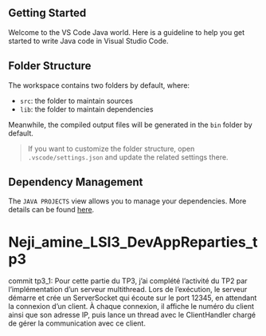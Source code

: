 ## Getting Started

Welcome to the VS Code Java world. Here is a guideline to help you get started to write Java code in Visual Studio Code.

## Folder Structure

The workspace contains two folders by default, where:

- `src`: the folder to maintain sources
- `lib`: the folder to maintain dependencies

Meanwhile, the compiled output files will be generated in the `bin` folder by default.

> If you want to customize the folder structure, open `.vscode/settings.json` and update the related settings there.

## Dependency Management

The `JAVA PROJECTS` view allows you to manage your dependencies. More details can be found [here](https://github.com/microsoft/vscode-java-dependency#manage-dependencies).
# Neji_amine_LSI3_DevAppReparties_tp3
commit tp3_1:
Pour cette partie du TP3, j’ai complété l’activité du TP2 par l’implémentation d’un serveur multithread.
Lors de l’exécution, le serveur démarre et crée un ServerSocket qui écoute sur le port 12345, en attendant la connexion d’un client. À chaque connexion, il affiche le numéro du client ainsi que son adresse IP, puis lance un thread avec le ClientHandler chargé de gérer la communication avec ce client.